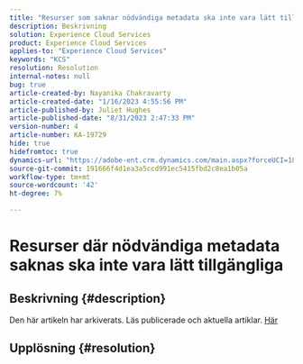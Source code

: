 ```yaml
---
title: "Resurser som saknar nödvändiga metadata ska inte vara lätt tillgängliga"
description: Beskrivning
solution: Experience Cloud Services
product: Experience Cloud Services
applies-to: "Experience Cloud Services"
keywords: "KCS"
resolution: Resolution
internal-notes: null
bug: true
article-created-by: Nayanika Chakravarty
article-created-date: "1/16/2023 4:55:56 PM"
article-published-by: Juliet Hughes
article-published-date: "8/31/2023 2:47:33 PM"
version-number: 4
article-number: KA-19729
hide: true
hidefromtoc: true
dynamics-url: "https://adobe-ent.crm.dynamics.com/main.aspx?forceUCI=1&pagetype=entityrecord&etn=knowledgearticle&id=3e1c68a4-be95-ed11-aad1-6045bd006149"
source-git-commit: 191666f4d1ea3a5ccd991ec5415fbd2c8ea1b05a
workflow-type: tm+mt
source-wordcount: '42'
ht-degree: 7%

---
```


# Resurser där nödvändiga metadata saknas ska inte vara lätt tillgängliga

## Beskrivning {#description}

Den här artikeln har arkiverats. Läs publicerade och aktuella artiklar. [Här](https://experienceleague.adobe.com/search.html#sort=relevancy)

## Upplösning {#resolution}

